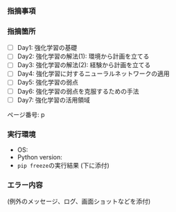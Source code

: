 ### 指摘事項


### 指摘箇所

* [ ] Day1: 強化学習の基礎
* [ ] Day2: 強化学習の解法(1): 環境から計画を立てる
* [ ] Day3: 強化学習の解法(2): 経験から計画を立てる
* [ ] Day4: 強化学習に対するニューラルネットワークの適用
* [ ] Day5: 強化学習の弱点
* [ ] Day6: 強化学習の弱点を克服するための手法
* [ ] Day7: 強化学習の活用領域

ページ番号: p

### 実行環境

* OS: 
* Python version:
* `pip freeze`の実行結果 (下に添付)

### エラー内容

(例外のメッセージ、ログ、画面ショットなどを添付)
